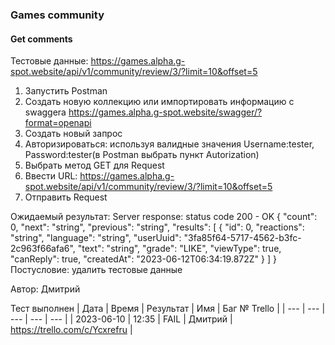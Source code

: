 ### Games community
#### Get comments

Тестовые данные: https://games.alpha.g-spot.website/api/v1/community/review/3/?limit=10&offset=5

1. Запустить Postman
2. Создать новую коллекцию или импортировать информацию с swaggera https://games.alpha.g-spot.website/swagger/?format=openapi
3. Создать новый запрос
4. Авторизироваться: используя валидные значения Username:tester, Password:tester(в Postman выбрать пункт Autorization)
5. Выбрать метод GET для Request
6. Ввести URL: https://games.alpha.g-spot.website/api/v1/community/review/3/?limit=10&offset=5
7. Отправить Request

Ожидаемый результат:
Server response: status code 200 - OK
{
  "count": 0,
  "next": "string",
  "previous": "string",
  "results": [
    {
      "id": 0,
      "reactions": "string",
      "language": "string",
      "userUuid": "3fa85f64-5717-4562-b3fc-2c963f66afa6",
      "text": "string",
      "grade": "LIKE",
      "viewType": true,
      "canReply": true,
      "createdAt": "2023-06-12T06:34:19.872Z"
    }
  ]
}
Постусловие: удалить тестовые данные

Автор: Дмитрий

Тест выполнен
| Дата | Время | Результат | Имя | Баг № Trello |
| --- | --- | --- | --- | --- |
| 2023-06-10 | 12:35 | FAIL | Дмитрий | https://trello.com/c/Ycxrefru | 
